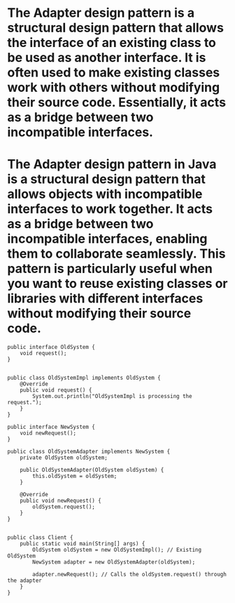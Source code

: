 # The Adapter design pattern is a structural design pattern that allows the interface of an existing class to be used as another interface. It is often used to make existing classes work with others without modifying their source code. Essentially, it acts as a bridge between two incompatible interfaces.

# The Adapter design pattern in Java is a structural design pattern that allows objects with incompatible interfaces to work together. It acts as a bridge between two incompatible interfaces, enabling them to collaborate seamlessly. This pattern is particularly useful when you want to reuse existing classes or libraries with different interfaces without modifying their source code.

```
public interface OldSystem {
    void request();
}

```

```

public class OldSystemImpl implements OldSystem {
    @Override
    public void request() {
        System.out.println("OldSystemImpl is processing the request.");
    }
}

```


```
public interface NewSystem {
    void newRequest();
}

```

```
public class OldSystemAdapter implements NewSystem {
    private OldSystem oldSystem;

    public OldSystemAdapter(OldSystem oldSystem) {
        this.oldSystem = oldSystem;
    }

    @Override
    public void newRequest() {
        oldSystem.request();
    }
}

```

```

public class Client {
    public static void main(String[] args) {
        OldSystem oldSystem = new OldSystemImpl(); // Existing OldSystem
        NewSystem adapter = new OldSystemAdapter(oldSystem);

        adapter.newRequest(); // Calls the oldSystem.request() through the adapter
    }
}

```